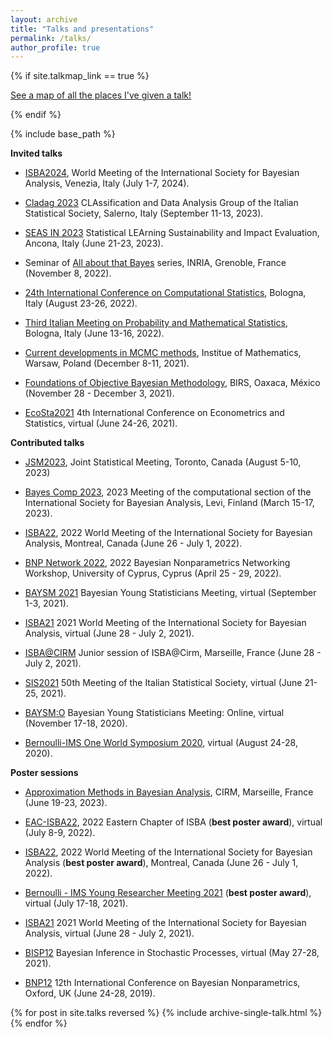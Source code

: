 ```yaml
---
layout: archive
title: "Talks and presentations"
permalink: /talks/
author_profile: true
---
```


{% if site.talkmap_link == true %}

<p style="text-decoration:underline;"><a href="/talkmap.html">See a map of all the places I've given a talk!</a></p>

{% endif %}

{% include base_path %}

**Invited talks**

* [ISBA2024](https://www.unive.it/web/en/2208/home), World Meeting of the International Society for Bayesian Analysis, Venezia, Italy (July 1-7, 2024).

* [Cladag 2023](https://www.statlab-unisa.it/cladag2023/) CLAssification and Data Analysis Group of the Italian Statistical Society, Salerno, Italy (September 11-13, 2023).

* [SEAS IN 2023](https://meetings3.sis-statistica.org/index.php/ancona/index/pages/view/program) Statistical LEArning Sustainability and Impact Evaluation, Ancona, Italy (June 21-23, 2023).

* Seminar of [All about that Bayes](https://sites.google.com/view/all-about-that-bayes/) series, INRIA, Grenoble, France (November 8, 2022).

* [24th International Conference on Computational Statistics](http://www.compstat2022.org//index.php), Bologna, Italy (August 23-26, 2022).

* [Third Italian Meeting on Probability and Mathematical Statistics](https://site.unibo.it/probstat/en), Bologna, Italy (June 13-16, 2022).

* [Current developments in MCMC methods](https://www.impan.pl/en/activities/banach-center/conferences/21-mcmc), Institue of Mathematics, Warsaw, Poland (December 8-11, 2021).

* [Foundations of Objective Bayesian Methodology](https://www.birs.ca/events/2021/5-day-workshops/21w5107), BIRS, Oaxaca, México (November 28 - December 3, 2021).

* [EcoSta2021](http://www.cmstatistics.org/EcoSta2021/) 4th International Conference on Econometrics and Statistics, virtual (June 24-26, 2021).

**Contributed talks**

* [JSM2023](https://ww2.amstat.org/meetings/jsm/2023/), Joint Statistical Meeting, Toronto, Canada (August 5-10, 2023)

* [Bayes Comp 2023](https://bayescomp2023.com/), 2023 Meeting of the computational section of the International Society for Bayesian Analysis, Levi, Finland (March 15-17, 2023).

* [ISBA22](https://isbawebmaster.github.io/ISBA2022/), 2022 World Meeting of the International Society for Bayesian Analysis, Montreal, Canada (June 26 - July 1, 2022).

* [BNP Network 2022](http://cyprusconferences.org/bnp2022/), 2022 Bayesian Nonparametrics Networking Workshop, University of Cyprus, Cyprus (April 25 - 29, 2022).

* [BAYSM 2021](https://events.stat.uconn.edu/BAYSM2021/) Bayesian Young Statisticians Meeting, virtual (September 1-3, 2021).

* [ISBA21](https://events.stat.uconn.edu/ISBA2021/) 2021 World Meeting of the International Society for Bayesian Analysis, virtual (June 28 - July 2, 2021).

* [ISBA@CIRM](https://sites.google.com/view/isba-at-cirm/junior-sessions) Junior session of ISBA@Cirm, Marseille, France (June 28 - July 2, 2021).

* [SIS2021](https://meetings3.sis-statistica.org/index.php/sis2021/) 50th Meeting of the Italian Statistical Society, virtual (June 21-25, 2021).

* [BAYSM:O](https://j-isba.github.io/baysmo.html) Bayesian Young Statisticians Meeting: Online, virtual (November 17-18, 2020).

* [Bernoulli-IMS One World Symposium 2020](https://www.worldsymposium2020.org/home), virtual (August 24-28, 2020).

**Poster sessions**

* [Approximation Methods in Bayesian Analysis](https://conferences.cirm-math.fr/2768.html), CIRM, Marseille, France (June 19-23, 2023).

* [EAC-ISBA22](https://www.eac-isba.org/eacisba2022), 2022 Eastern Chapter of ISBA (**best poster award**), virtual (July 8-9, 2022).

* [ISBA22](https://isbawebmaster.github.io/ISBA2022/), 2022 World Meeting of the International Society for Bayesian Analysis (**best poster award**), Montreal, Canada (June 26 - July 1, 2022).

* [Bernoulli - IMS Young Researcher Meeting 2021](https://www.wc2020.org/sub03_04.php) (**best poster award**), virtual (July 17-18, 2021).

* [ISBA21](https://events.stat.uconn.edu/ISBA2021/) 2021 World Meeting of the International Society for Bayesian Analysis, virtual (June 28 - July 2, 2021).

* [BISP12](https://bisp12.imati.cnr.it/home_page.php) Bayesian Inference in Stochastic Processes, virtual (May 27-28, 2021).

* [BNP12](http://www.stats.ox.ac.uk/bnp12/) 12th International Conference on Bayesian Nonparametrics, Oxford, UK (June 24-28, 2019).



{% for post in site.talks reversed %}
  {% include archive-single-talk.html %}
{% endfor %}

